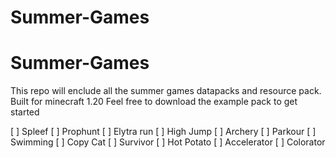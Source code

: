 # Summer-Games
# Summer-Games
This repo will enclude all the summer games datapacks and resource pack.
Built for minecraft 1.20
Feel free to download the example pack to get started

[ ] Spleef 
[ ] Prophunt
[ ] Elytra run
[ ] High Jump
[ ] Archery
[ ] Parkour
[ ] Swimming
[ ] Copy Cat
[ ] Survivor
[ ] Hot Potato
[ ] Accelerator
[ ] Colorator